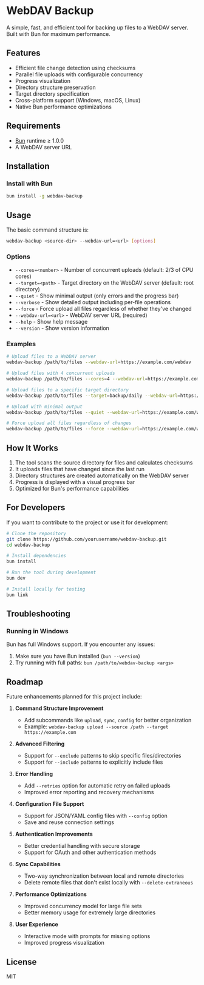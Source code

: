 # WebDAV Backup

A simple, fast, and efficient tool for backing up files to a WebDAV server. Built with Bun for maximum performance.

## Features

- Efficient file change detection using checksums
- Parallel file uploads with configurable concurrency
- Progress visualization
- Directory structure preservation
- Target directory specification
- Cross-platform support (Windows, macOS, Linux)
- Native Bun performance optimizations

## Requirements

- [Bun](https://bun.sh/) runtime ≥ 1.0.0
- A WebDAV server URL

## Installation

### Install with Bun

```bash
bun install -g webdav-backup
```

## Usage

The basic command structure is:

```bash
webdav-backup <source-dir> --webdav-url=<url> [options]
```

### Options

- `--cores=<number>` - Number of concurrent uploads (default: 2/3 of CPU cores)
- `--target=<path>` - Target directory on the WebDAV server (default: root directory)
- `--quiet` - Show minimal output (only errors and the progress bar)
- `--verbose` - Show detailed output including per-file operations
- `--force` - Force upload all files regardless of whether they've changed
- `--webdav-url=<url>` - WebDAV server URL (required)
- `--help` - Show help message
- `--version` - Show version information

### Examples

```bash
# Upload files to a WebDAV server
webdav-backup /path/to/files --webdav-url=https://example.com/webdav

# Upload files with 4 concurrent uploads
webdav-backup /path/to/files --cores=4 --webdav-url=https://example.com/webdav

# Upload files to a specific target directory
webdav-backup /path/to/files --target=backup/daily --webdav-url=https://example.com/webdav

# Upload with minimal output
webdav-backup /path/to/files --quiet --webdav-url=https://example.com/webdav

# Force upload all files regardless of changes
webdav-backup /path/to/files --force --webdav-url=https://example.com/webdav
```

## How It Works

1. The tool scans the source directory for files and calculates checksums
2. It uploads files that have changed since the last run
3. Directory structures are created automatically on the WebDAV server
4. Progress is displayed with a visual progress bar
5. Optimized for Bun's performance capabilities

## For Developers

If you want to contribute to the project or use it for development:

```bash
# Clone the repository
git clone https://github.com/yourusername/webdav-backup.git
cd webdav-backup

# Install dependencies
bun install

# Run the tool during development
bun dev

# Install locally for testing
bun link
```

## Troubleshooting

### Running in Windows

Bun has full Windows support. If you encounter any issues:

1. Make sure you have Bun installed (`bun --version`)
2. Try running with full paths: `bun /path/to/webdav-backup <args>`

## Roadmap

Future enhancements planned for this project include:

1. **Command Structure Improvement**
   - Add subcommands like `upload`, `sync`, `config` for better organization
   - Example: `webdav-backup upload --source /path --target https://example.com`

2. **Advanced Filtering**
   - Support for `--exclude` patterns to skip specific files/directories
   - Support for `--include` patterns to explicitly include files

3. **Error Handling**
   - Add `--retries` option for automatic retry on failed uploads
   - Improved error reporting and recovery mechanisms

4. **Configuration File Support**
   - Support for JSON/YAML config files with `--config` option
   - Save and reuse connection settings

5. **Authentication Improvements**
   - Better credential handling with secure storage
   - Support for OAuth and other authentication methods

6. **Sync Capabilities**
   - Two-way synchronization between local and remote directories
   - Delete remote files that don't exist locally with `--delete-extraneous`

7. **Performance Optimizations**
   - Improved concurrency model for large file sets
   - Better memory usage for extremely large directories

8. **User Experience**
   - Interactive mode with prompts for missing options
   - Improved progress visualization

## License

MIT 